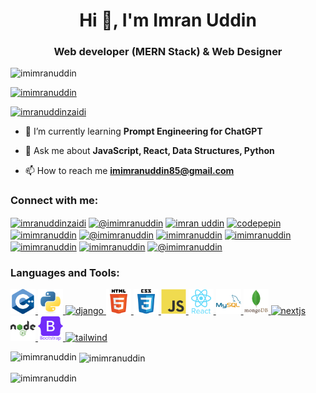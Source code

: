 <h1 align="center">Hi 👋, I'm Imran Uddin</h1>
<h3 align="center">Web developer (MERN Stack) & Web Designer</h3>

<p align="left"> <img src="https://komarev.com/ghpvc/?username=imimranuddin&label=Profile%20views&color=0e75b6&style=flat" alt="imimranuddin" /> </p>

<p align="left"> <a href="https://github.com/ryo-ma/github-profile-trophy"><img src="https://github-profile-trophy.vercel.app/?username=imimranuddin" alt="imimranuddin" /></a> </p>

<p align="left"> <a href="https://twitter.com/imranuddinzaidi" target="blank"><img src="https://img.shields.io/twitter/follow/imranuddinzaidi?logo=twitter&style=for-the-badge" alt="imranuddinzaidi" /></a> </p>

- 🌱 I’m currently learning **Prompt Engineering for ChatGPT**

- 💬 Ask me about **JavaScript, React, Data Structures, Python**

- 📫 How to reach me **imimranuddin85@gmail.com**

<h3 align="left">Connect with me:</h3>
<p align="left">
<a href="https://twitter.com/imranuddinzaidi" target="blank"><img align="center" src="https://raw.githubusercontent.com/rahuldkjain/github-profile-readme-generator/master/src/images/icons/Social/twitter.svg" alt="imranuddinzaidi" height="30" width="40" /></a>
<a href="https://linkedin.com/in/@imimranuddin" target="blank"><img align="center" src="https://raw.githubusercontent.com/rahuldkjain/github-profile-readme-generator/master/src/images/icons/Social/linked-in-alt.svg" alt="@imimranuddin" height="30" width="40" /></a>
<a href="https://stackoverflow.com/users/imran uddin" target="blank"><img align="center" src="https://raw.githubusercontent.com/rahuldkjain/github-profile-readme-generator/master/src/images/icons/Social/stack-overflow.svg" alt="imran uddin" height="30" width="40" /></a>
<a href="https://instagram.com/codepepin" target="blank"><img align="center" src="https://raw.githubusercontent.com/rahuldkjain/github-profile-readme-generator/master/src/images/icons/Social/instagram.svg" alt="codepepin" height="30" width="40" /></a>
<a href="https://www.behance.net/imimranuddin" target="blank"><img align="center" src="https://raw.githubusercontent.com/rahuldkjain/github-profile-readme-generator/master/src/images/icons/Social/behance.svg" alt="imimranuddin" height="30" width="40" /></a>
<a href="https://hashnode.com/@imimranuddin" target="blank"><img align="center" src="https://raw.githubusercontent.com/rahuldkjain/github-profile-readme-generator/master/src/images/icons/Social/hashnode.svg" alt="@imimranuddin" height="30" width="40" /></a>
<a href="https://www.codechef.com/users/imimranuddin" target="blank"><img align="center" src="https://cdn.jsdelivr.net/npm/simple-icons@3.1.0/icons/codechef.svg" alt="imimranuddin" height="30" width="40" /></a>
<a href="https://www.hackerrank.com/imimranuddin" target="blank"><img align="center" src="https://raw.githubusercontent.com/rahuldkjain/github-profile-readme-generator/master/src/images/icons/Social/hackerrank.svg" alt="imimranuddin" height="30" width="40" /></a>
<a href="https://codeforces.com/profile/imimranuddin" target="blank"><img align="center" src="https://raw.githubusercontent.com/rahuldkjain/github-profile-readme-generator/master/src/images/icons/Social/codeforces.svg" alt="imimranuddin" height="30" width="40" /></a>
<a href="https://www.leetcode.com/imimranuddin" target="blank"><img align="center" src="https://raw.githubusercontent.com/rahuldkjain/github-profile-readme-generator/master/src/images/icons/Social/leet-code.svg" alt="imimranuddin" height="30" width="40" /></a>
<a href="https://www.hackerearth.com/@imimranuddin" target="blank"><img align="center" src="https://raw.githubusercontent.com/rahuldkjain/github-profile-readme-generator/master/src/images/icons/Social/hackerearth.svg" alt="@imimranuddin" height="30" width="40" /></a>

<h3 align="left">Languages and Tools:</h3>
<p align="left"> <a href="https://www.w3schools.com/cpp/" target="_blank" rel="noreferrer">
  <img src="https://raw.githubusercontent.com/devicons/devicon/master/icons/cplusplus/cplusplus-original.svg"
    alt="cplusplus" width="40" height="40" /> </a> <a href="https://www.python.org" target="_blank" rel="noreferrer">
  <img src="https://raw.githubusercontent.com/devicons/devicon/master/icons/python/python-original.svg" alt="python"
    width="40" height="40" /> </a> <a href="https://www.djangoproject.com/" target="_blank" rel="noreferrer"> <img
    src="https://cdn.worldvectorlogo.com/logos/django.svg" alt="django" width="40" height="40" /> </a> <a href="https://www.w3.org/html/" target="_blank" rel="noreferrer"> <img
    src="https://raw.githubusercontent.com/devicons/devicon/master/icons/html5/html5-original-wordmark.svg" alt="html5"
    width="40" height="40" /> </a> <a href="https://www.w3schools.com/css/" target="_blank" rel="noreferrer"> <img
    src="https://raw.githubusercontent.com/devicons/devicon/master/icons/css3/css3-original-wordmark.svg" alt="css3"
    width="40" height="40" /> </a> <a href="https://developer.mozilla.org/en-US/docs/Web/JavaScript" target="_blank" rel="noreferrer"> <img
    src="https://raw.githubusercontent.com/devicons/devicon/master/icons/javascript/javascript-original.svg"
    alt="javascript" width="40" height="40" /> </a> <a href="https://reactjs.org/" target="_blank" rel="noreferrer"> <img
    src="https://raw.githubusercontent.com/devicons/devicon/master/icons/react/react-original-wordmark.svg" alt="react"
    width="40" height="40" /> </a> <a href="https://www.mysql.com/" target="_blank" rel="noreferrer">
  <img src="https://raw.githubusercontent.com/devicons/devicon/master/icons/mysql/mysql-original-wordmark.svg"
    alt="mysql" width="40" height="40" /> </a> <a href="https://www.mongodb.com/" target="_blank" rel="noreferrer"> <img
    src="https://raw.githubusercontent.com/devicons/devicon/master/icons/mongodb/mongodb-original-wordmark.svg"
    alt="mongodb" width="40" height="40" /> </a> <a href="https://nextjs.org/" target="_blank" rel="noreferrer"> <img
    src="https://cdn.worldvectorlogo.com/logos/nextjs-2.svg" alt="nextjs" width="40" height="40" /> </a> <a href="https://nodejs.org" target="_blank" rel="noreferrer"> <img
    src="https://raw.githubusercontent.com/devicons/devicon/master/icons/nodejs/nodejs-original-wordmark.svg"
    alt="nodejs" width="40" height="40" /> </a> <a href="https://getbootstrap.com" target="_blank" rel="noreferrer"> <img
    src="https://raw.githubusercontent.com/devicons/devicon/master/icons/bootstrap/bootstrap-plain-wordmark.svg"
    alt="bootstrap" width="40" height="40" /> </a> <a href="https://tailwindcss.com/" target="_blank" rel="noreferrer"> <img
    src="https://www.vectorlogo.zone/logos/tailwindcss/tailwindcss-icon.svg" alt="tailwind" width="40" height="40" />
</a> </p>

<p><img align="left" src="https://github-readme-stats.vercel.app/api/top-langs?username=imimranuddin&show_icons=true&locale=en&layout=compact" alt="imimranuddin" /></p>

<p>&nbsp;<img align="center" src="https://github-readme-stats.vercel.app/api?username=imimranuddin&show_icons=true&locale=en" alt="imimranuddin" /></p>

<p><img align="center" src="https://github-readme-streak-stats.herokuapp.com/?user=imimranuddin&" alt="imimranuddin" /></p>

